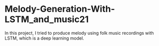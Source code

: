 # Melody-Generation-With-LSTM_and_music21
In this project, I tried to produce melody using folk music recordings with LSTM, which is a deep learning model.
